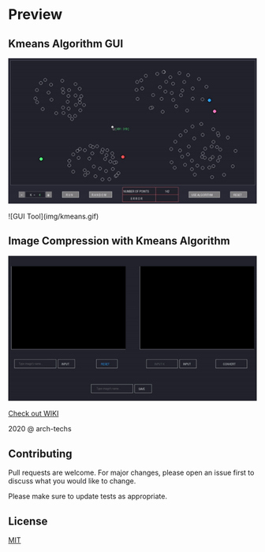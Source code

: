 # Preview
## Kmeans Algorithm GUI
<p align="center">
  <img src="img/kmeans.gif">
</p>
![GUI Tool](img/kmeans.gif)

## Image Compression with Kmeans Algorithm

![IMG_COM](img/img_compress.gif)

<a href = "https://github.com/hoangndst/kmeans-img-compression/wiki" target = "_blank"><p>Check out WIKI</p></a>

2020 @ arch-techs

## Contributing
Pull requests are welcome. For major changes, please open an issue first to discuss what you would like to change.

Please make sure to update tests as appropriate.

## License
[MIT](https://choosealicense.com/licenses/mit/)
